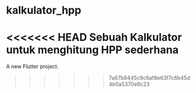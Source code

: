 # kalkulator_hpp
<<<<<<< HEAD
Sebuah Kalkulator untuk menghitung HPP sederhana
=======

A new Flutter project.
>>>>>>> 7a67b6445c9c6af8e63f7c6b45d4b0a5370e9c23
